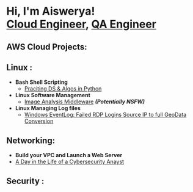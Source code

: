 <h1>Hi, I'm Aiswerya! <br/><a href="https://github.com/aiswerya/aiswerya.git">Cloud Engineer</a>, <a href="https://www.linkedin.com/in/aiswerya-manoharan">QA Engineer</a>


<h2> AWS Cloud Projects:</h2>

<h2>Linux :</h2>

- <b>Bash Shell Scripting</b>
  - [Praciting DS & Algos in Python](https://github.com/joshmadakor1/Algorithms-Practice)
- <b>Linux Software Management</b>
  - [Image Analysis Middleware](https://github.com/joshmadakor1/4chan-Image-Analysis-Middleware-C964) <b><i>(Potentially NSFW)</b></i>
- <b>Linux Managing Log files</b>
  - [Windows EventLog: Failed RDP Logins Source IP to full GeoData Conversion](https://github.com/joshmadakor1/Sentinel-Lab)

<h2> Networking:</h2>

- <b>Build your VPC and Launch a Web Server</b>
- [A Day in the Life of a Cybersecurity Anayst](https://www.youtube.com/watch?v=uHy3oM7NnoU)

<h2> Security :</h2>

  
